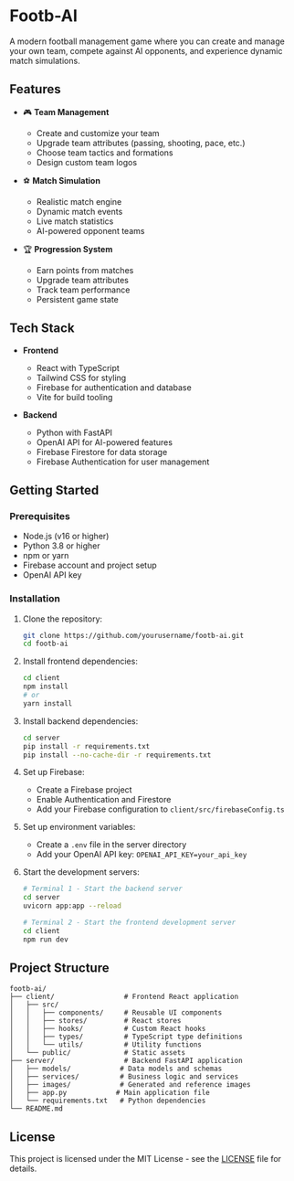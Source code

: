 # Footb-AI

A modern football management game where you can create and manage your own team, compete against AI opponents, and experience dynamic match simulations.

## Features

- 🎮 **Team Management**
  - Create and customize your team
  - Upgrade team attributes (passing, shooting, pace, etc.)
  - Choose team tactics and formations
  - Design custom team logos

- ⚽ **Match Simulation**
  - Realistic match engine
  - Dynamic match events
  - Live match statistics
  - AI-powered opponent teams

- 🏆 **Progression System**
  - Earn points from matches
  - Upgrade team attributes
  - Track team performance
  - Persistent game state

## Tech Stack

- **Frontend**
  - React with TypeScript
  - Tailwind CSS for styling
  - Firebase for authentication and database
  - Vite for build tooling

- **Backend**
  - Python with FastAPI
  - OpenAI API for AI-powered features
  - Firebase Firestore for data storage
  - Firebase Authentication for user management

## Getting Started

### Prerequisites

- Node.js (v16 or higher)
- Python 3.8 or higher
- npm or yarn
- Firebase account and project setup
- OpenAI API key

### Installation

1. Clone the repository:
   ```bash
   git clone https://github.com/yourusername/footb-ai.git
   cd footb-ai
   ```

2. Install frontend dependencies:
   ```bash
   cd client
   npm install
   # or
   yarn install
   ```

3. Install backend dependencies:
   ```bash
   cd server
   pip install -r requirements.txt
   pip install --no-cache-dir -r requirements.txt
   ```

4. Set up Firebase:
   - Create a Firebase project
   - Enable Authentication and Firestore
   - Add your Firebase configuration to `client/src/firebaseConfig.ts`

5. Set up environment variables:
   - Create a `.env` file in the server directory
   - Add your OpenAI API key: `OPENAI_API_KEY=your_api_key`

6. Start the development servers:
   ```bash
   # Terminal 1 - Start the backend server
   cd server
   uvicorn app:app --reload

   # Terminal 2 - Start the frontend development server
   cd client
   npm run dev
   ```

## Project Structure

```
footb-ai/
├── client/                 # Frontend React application
│   ├── src/
│   │   ├── components/     # Reusable UI components
│   │   ├── stores/         # React stores
│   │   ├── hooks/          # Custom React hooks
│   │   ├── types/          # TypeScript type definitions
│   │   └── utils/          # Utility functions
│   └── public/             # Static assets
├── server/                 # Backend FastAPI application
│   ├── models/            # Data models and schemas
│   ├── services/          # Business logic and services
│   ├── images/            # Generated and reference images
│   ├── app.py            # Main application file
│   └── requirements.txt   # Python dependencies
└── README.md
```

## License

This project is licensed under the MIT License - see the [LICENSE](LICENSE) file for details.

